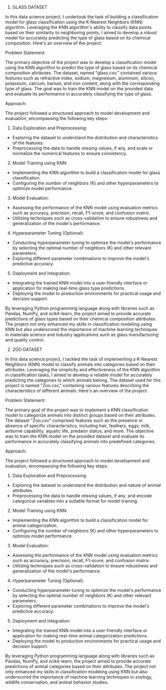 1. GLASS DATASET

In this data science project, I undertook the task of building a classification model for glass classification using the K-Nearest Neighbors (KNN) algorithm. Leveraging the KNN algorithm's ability to classify data points based on their similarity to neighboring points, I aimed to develop a robust model for accurately predicting the type of glass based on its chemical composition. Here's an overview of the project:
 
Problem Statement:
 
The primary objective of the project was to develop a classification model using the KNN algorithm to predict the type of glass based on its chemical composition attributes. The dataset, named "glass.csv," contained various features such as refractive index, sodium, magnesium, aluminum, silicon, potassium, calcium, barium, and iron content, along with the corresponding type of glass. The goal was to train the KNN model on the provided data and evaluate its performance in accurately classifying the type of glass.
 
Approach:
 
The project followed a structured approach to model development and evaluation, encompassing the following key steps:
 
1. Data Exploration and Preprocessing:
 - Exploring the dataset to understand the distribution and characteristics of the features.
 - Preprocessing the data to handle missing values, if any, and scale or normalize the numerical features to ensure consistency.
 
2. Model Training using KNN:
 - Implementing the KNN algorithm to build a classification model for glass classification.
 - Configuring the number of neighbors (K) and other hyperparameters to optimize model performance.
 
3. Model Evaluation:
 - Assessing the performance of the KNN model using evaluation metrics such as accuracy, precision, recall, F1-score, and confusion matrix.
 - Utilizing techniques such as cross-validation to ensure robustness and generalization of the model's performance.
 
4. Hyperparameter Tuning (Optional):
 - Conducting hyperparameter tuning to optimize the model's performance by selecting the optimal number of neighbors (K) and other relevant parameters.
 - Exploring different parameter combinations to improve the model's predictive accuracy.
 
5. Deployment and Integration:
 - Integrating the trained KNN model into a user-friendly interface or application for making real-time glass type predictions.
 - Deploying the model to production environments for practical usage and decision support.
 
By leveraging Python programming language along with libraries such as Pandas, NumPy, and scikit-learn, the project aimed to provide accurate predictions of glass types based on their chemical composition attributes. The project not only enhanced my skills in classification modeling using KNN but also underscored the importance of machine learning techniques in materials science and industry applications such as glass manufacturing and quality control.


2. ZOO DATASET

In this data science project, I tackled the task of implementing a K-Nearest Neighbors (KNN) model to classify animals into categories based on their attributes. Leveraging the simplicity and effectiveness of the KNN algorithm in classification tasks, I aimed to develop a reliable model for accurately predicting the categories to which animals belong. The dataset used for this project is named "Zoo.csv," containing various features describing the characteristics of different animals. Here's an overview of the project:
 
Problem Statement:
 
The primary goal of the project was to implement a KNN classification model to categorize animals into distinct groups based on their attributes. The dataset "Zoo.csv" comprised features such as the presence or absence of specific characteristics, including hair, feathers, eggs, milk, airborne capability, aquatic life, predator status, and more. The objective was to train the KNN model on the provided dataset and evaluate its performance in accurately classifying animals into predefined categories.
 
Approach:
 
The project followed a structured approach to model development and evaluation, encompassing the following key steps:
 
1. Data Exploration and Preprocessing:
 - Exploring the dataset to understand the distribution and nature of animal attributes.
 - Preprocessing the data to handle missing values, if any, and encode categorical variables into a suitable format for model training.
 
2. Model Training using KNN:
 - Implementing the KNN algorithm to build a classification model for animal categorization.
 - Configuring the number of neighbors (K) and other hyperparameters to optimize model performance.
 
3. Model Evaluation:
 - Assessing the performance of the KNN model using evaluation metrics such as accuracy, precision, recall, F1-score, and confusion matrix.
 - Utilizing techniques such as cross-validation to ensure robustness and generalization of the model's performance.
 
4. Hyperparameter Tuning (Optional):
 - Conducting hyperparameter tuning to optimize the model's performance by selecting the optimal number of neighbors (K) and other relevant parameters.
 - Exploring different parameter combinations to improve the model's predictive accuracy.
 
5. Deployment and Integration:
 - Integrating the trained KNN model into a user-friendly interface or application for making real-time animal categorization predictions.
 - Deploying the model to production environments for practical usage and decision support.
 
By leveraging Python programming language along with libraries such as Pandas, NumPy, and scikit-learn, the project aimed to provide accurate predictions of animal categories based on their attributes. The project not only enhanced my skills in classification modeling using KNN but also underscored the importance of machine learning techniques in zoology, wildlife conservation, and animal behavior studies.
